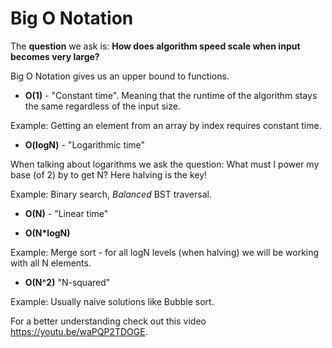 # Big O Notation
The **question** we ask is: **How does algorithm speed scale when input becomes very large?**

Big O Notation gives us an upper bound to functions.

* **O(1)** - "Constant time". Meaning that the runtime of the algorithm stays the same regardless of the input size. 

Example: Getting an element from an array by index requires constant time.

* **O(logN)** - "Logarithmic time"

When talking about logarithms we ask the question: What must I power my base (of 2) by to get N? Here halving is the key!

Example: Binary search, *Balanced* BST traversal.

* **O(N)** - "Linear time"

* **O(N*logN)**

Example: Merge sort - for all logN levels (when halving) we will be working with all N elements.

* **O(N^2)** "N-squared"

Example: Usually naive solutions like Bubble sort.

For a better understanding check out this video https://youtu.be/waPQP2TDOGE.